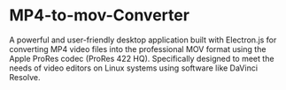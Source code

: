 # MP4-to-mov-Converter
 A powerful and user-friendly desktop application built with Electron.js for converting MP4 video files into the professional MOV format using the Apple ProRes codec (ProRes 422 HQ). Specifically designed to meet the needs of video editors on Linux systems using software like DaVinci Resolve.
